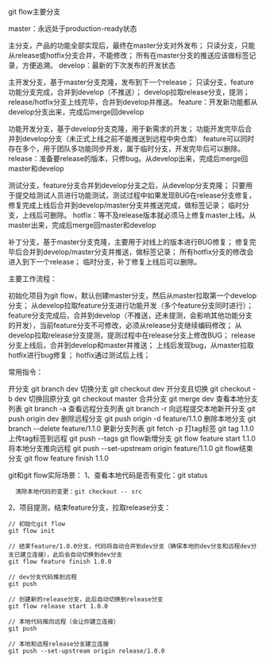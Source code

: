 git flow主要分支

master：永远处于production-ready状态

主分支，产品的功能全部实现后，最终在master分支对外发布；
只读分支，只能从release或hotfix分支合并，不能修改；
所有在master分支的推送应该做标签记录，方便追溯。
develop：最新的下次发布的开发状态

主开发分支，基于master分支克隆，发布到下一个release；
只读分支，feature功能分支完成，合并到develop（不推送）；
develop拉取release分支，提测；
release/hotfix分支上线完毕，合并到develop并推送。
feature：开发新功能都从develop分支出来，完成后merge回develop

功能开发分支，基于develop分支克隆，用于新需求的开发；
功能开发完毕后合并到develop分支（未正式上线之前不能推送到远程中央仓库）
feature可以同时存在多个，用于团队多功能同步开发，属于临时分支，开发完毕后可以删除。
release：准备要release的版本，只修bug。从develop出来，完成后merge回master和develop

测试分支，feature分支合并到develop分支之后，从develop分支克隆；
只要用于提交给测试人员进行功能测试，测试过程中如果发现BUG在release分支修复，修复完成上线后合并到develop/master分支并推送完成，做标签记录；
临时分支，上线后可删除。
hotfix：等不及release版本就必须马上修复master上线。从master出来，完成后merge回master和develop

补丁分支，基于master分支克隆，主要用于对线上的版本进行BUG修复；
修复完毕后合并到develop/master分支并推送，做标签记录；
所有hotfix分支的修改会进入到下一个release；
临时分支，补丁修复上线后可以删除。
 

主要工作流程：

初始化项目为git flow，默认创建master分支，然后从master拉取第一个develop分支；
从develop拉取feature分支进行功能开发（多个feature分支同时进行）；
feature分支完成后，合并到develop（不推送，还未提测，会影响其他功能分支的开发），当前feature分支不可修改，必须从release分支继续编码修改；
从develop拉取release分支提测，提测过程中在release分支上修改BUG；
release分支上线后，合并到develop和master并推送；
上线后发现bug，从master拉取hotfix进行bug修复；
hotfix通过测试后上线；
 

常用指令：

开分支    git branch dev
切换分支   git checkout dev
开分支且切换   git checkout -b dev
切换回原分支   git checkout master
合并分支   git merge dev
查看本地分支列表   git branch -a
查看远程分支列表   git branch -r
向远程提交本地新开分支   git push origin dev
删除远程分支   git push origin -d feature/1.1.0
删除本地分支   git branch --delete feature/1.1.0
更新分支列表   git fetch -p
打tag标签  git tag 1.1.0
上传tag标签到远程  git push --tags
git flow新增分支  git flow feature start 1.1.0
将本地分支推向远程   git push --set-upstream origin feature/1.1.0
git flow结束分支 git flow feature finish 1.1.0
 

git和git flow实际场景：
1、查看本地代码是否有变化：git status

      清除本地代码的变更：git checkout -- src

2、项目提测，结束feature分支，拉取release分支：
```
// 初始化git flow
git flow init
 
// 结束feature/1.0.0分支，代码将自动合并到dev分支（确保本地的dev分支和远程dev分支已建立连接），此后会自动切换到dev分支
git flow feature finish 1.0.0
 
// dev分支代码推到远程
git push
 
// 创建新的release分支，此后自动切换到release分支
git flow release start 1.0.0
 
// 本地代码推向远程（会让你建立连接）
git push
 
// 本地和远程release分支建立连接
git push --set-upstream origin release/1.0.0
```
